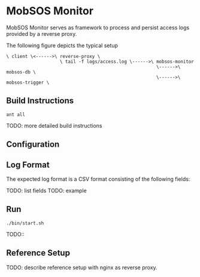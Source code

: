 MobSOS Monitor
==

MobSOS Monitor serves as framework to process and persist access logs provided by a reverse proxy.

The following figure depicts the typical setup
```
\ client \<------>\ reverse-proxy \
                    \ tail -f logs/access.log \------>\ mobsos-monitor 
                                                        \------>\ mobsos-db \
                                                        \------>\ mobsos-trigger \
```
## Build Instructions

```
ant all

```
TODO: more detailed build instructions

## Configuration

## Log Format

The expected log format is a CSV format consisting of the following fields:

TODO: list fields
TODO: example

## Run

```
./bin/start.sh

```
TODO::
## Reference Setup

TODO: describe reference setup with nginx as reverse proxy.


